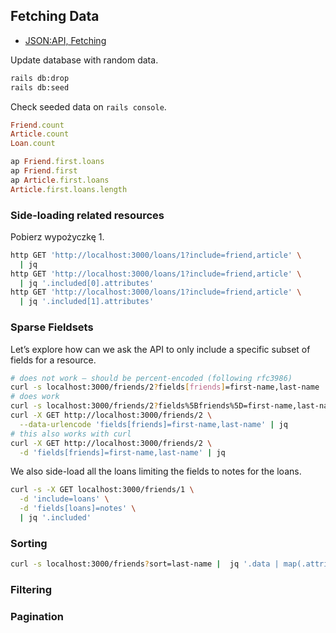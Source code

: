 ## Fetching Data

* [JSON:API, Fetching](http://jsonapi.org/format/1.0/#fetching)

Update database with random data.
```sh
rails db:drop
rails db:seed
```

Check seeded data on `rails console`.
```ruby
Friend.count
Article.count
Loan.count

ap Friend.first.loans
ap Friend.first
ap Article.first.loans
Article.first.loans.length
```


### Side-loading related resources

Pobierz wypożyczkę 1.
```sh
http GET 'http://localhost:3000/loans/1?include=friend,article' \
  | jq
http GET 'http://localhost:3000/loans/1?include=friend,article' \
  | jq '.included[0].attributes'
http GET 'http://localhost:3000/loans/1?include=friend,article' \
  | jq '.included[1].attributes'
```


### Sparse Fieldsets

Let’s explore how can we ask the API to only include a specific subset of fields
for a resource.

```sh
# does not work – should be percent-encoded (following rfc3986)
curl -s localhost:3000/friends/2?fields[friends]=first-name,last-name | jq
# does work
curl -s localhost:3000/friends/2?fields%5Bfriends%5D=first-name,last-name | jq
curl -X GET http://localhost:3000/friends/2 \
  --data-urlencode 'fields[friends]=first-name,last-name' | jq
# this also works with curl
curl -X GET http://localhost:3000/friends/2 \
  -d 'fields[friends]=first-name,last-name' | jq
```

We also side-load all the loans limiting the fields to notes for the loans.
```sh
curl -s -X GET localhost:3000/friends/1 \
  -d 'include=loans' \
  -d 'fields[loans]=notes' \
  | jq '.included'
```


### Sorting

```sh
curl -s localhost:3000/friends?sort=last-name |  jq '.data | map(.attributes)'
```




### Filtering


### Pagination
